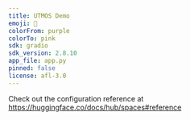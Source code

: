 ```yaml
---
title: UTMOS Demo
emoji: 🐢
colorFrom: purple
colorTo: pink
sdk: gradio
sdk_version: 2.8.10
app_file: app.py
pinned: false
license: afl-3.0
---
```


Check out the configuration reference at https://huggingface.co/docs/hub/spaces#reference

